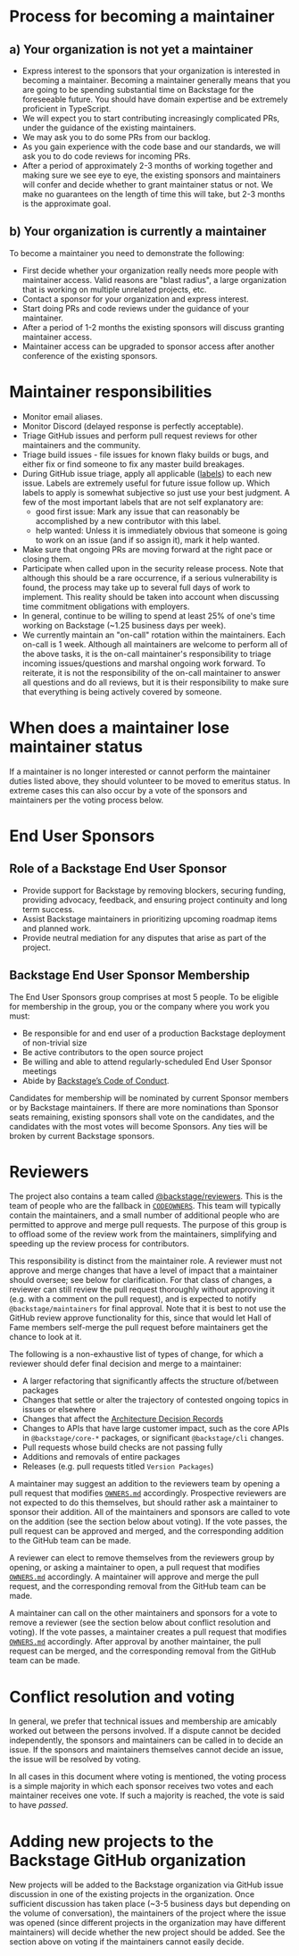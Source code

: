 # Process for becoming a maintainer

## a) Your organization is not yet a maintainer

- Express interest to the sponsors that your organization is interested in becoming a maintainer. Becoming a maintainer generally means that you are going to be spending substantial time on Backstage for the foreseeable future. You should have domain expertise and be extremely proficient in TypeScript.
- We will expect you to start contributing increasingly complicated PRs, under the guidance of the existing maintainers.
- We may ask you to do some PRs from our backlog.
- As you gain experience with the code base and our standards, we will ask you to do code reviews for incoming PRs.
- After a period of approximately 2-3 months of working together and making sure we see eye to eye, the existing sponsors and maintainers will confer and decide whether to grant maintainer status or not. We make no guarantees on the length of time this will take, but 2-3 months is the approximate goal.

## b) Your organization is currently a maintainer

To become a maintainer you need to demonstrate the following:

- First decide whether your organization really needs more people with maintainer access. Valid reasons are "blast radius", a large organization that is working on multiple unrelated projects, etc.
- Contact a sponsor for your organization and express interest.
- Start doing PRs and code reviews under the guidance of your maintainer.
- After a period of 1-2 months the existing sponsors will discuss granting maintainer access.
- Maintainer access can be upgraded to sponsor access after another conference of the existing sponsors.

# Maintainer responsibilities

- Monitor email aliases.
- Monitor Discord (delayed response is perfectly acceptable).
- Triage GitHub issues and perform pull request reviews for other maintainers and the community.
- Triage build issues - file issues for known flaky builds or bugs, and either fix or find someone to fix any master build breakages.
- During GitHub issue triage, apply all applicable ([labels](https://github.com/backstage/backstage/labels)) to each new issue. Labels are extremely useful for future issue follow up. Which labels to apply is somewhat subjective so just use your best judgment. A few of the most important labels that are not self explanatory are:
  - good first issue: Mark any issue that can reasonably be accomplished by a new contributor with this label.
  - help wanted: Unless it is immediately obvious that someone is going to work on an issue (and if so assign it), mark it help wanted.
- Make sure that ongoing PRs are moving forward at the right pace or closing them.
- Participate when called upon in the security release process. Note that although this should be a rare occurrence, if a serious vulnerability is found, the process may take up to several full days of work to implement. This reality should be taken into account when discussing time commitment obligations with employers.
- In general, continue to be willing to spend at least 25% of one's time working on Backstage (~1.25 business days per week).
- We currently maintain an "on-call" rotation within the maintainers. Each on-call is 1 week. Although all maintainers are welcome to perform all of the above tasks, it is the on-call maintainer's responsibility to triage incoming issues/questions and marshal ongoing work forward. To reiterate, it is not the responsibility of the on-call maintainer to answer all questions and do all reviews, but it is their responsibility to make sure that everything is being actively covered by someone.

# When does a maintainer lose maintainer status

If a maintainer is no longer interested or cannot perform the maintainer duties listed above, they should volunteer to be moved to emeritus status. In extreme cases this can also occur by a vote of the sponsors and maintainers per the voting process below.

# End User Sponsors

## Role of a Backstage End User Sponsor

- Provide support for Backstage by removing blockers, securing funding, providing advocacy, feedback, and ensuring project continuity and long term success.
- Assist Backstage maintainers in prioritizing upcoming roadmap items and planned work.
- Provide neutral mediation for any disputes that arise as part of the project.

## Backstage End User Sponsor Membership

The End User Sponsors group comprises at most 5 people. To be eligible for membership in the group, you or the company where you work you must:

- Be responsible for and end user of a production Backstage deployment of non-trivial size
- Be active contributors to the open source project
- Be willing and able to attend regularly-scheduled End User Sponsor meetings
- Abide by [Backstage’s Code of Conduct](./CODE_OF_CONDUCT.md).

Candidates for membership will be nominated by current Sponsor members or by Backstage maintainers. If there are more nominations than Sponsor seats remaining, existing sponsors shall vote on the candidates, and the candidates with the most votes will become Sponsors. Any ties will be broken by current Backstage sponsors.

# Reviewers

The project also contains a team called [@backstage/reviewers](https://github.com/orgs/backstage/teams/reviewers). This is the team of people who are the fallback in [`CODEOWNERS`](./.github/CODEOWNERS). This team will typically contain the maintainers, and a small number of additional people who are permitted to approve and merge pull requests. The purpose of this group is to offload some of the review work from the maintainers, simplifying and speeding up the review process for contributors.

This responsibility is distinct from the maintainer role. A reviewer must not approve and merge changes that have a level of impact that a maintainer should oversee; see below for clarification. For that class of changes, a reviewer can still review the pull request thoroughly without approving it (e.g. with a comment on the pull request), and is expected to notify `@backstage/maintainers` for final approval. Note that it is best to not use the GitHub review approve functionality for this, since that would let Hall of Fame members self-merge the pull request before maintainers get the chance to look at it.

The following is a non-exhaustive list of types of change, for which a reviewer should defer final decision and merge to a maintainer:

- A larger refactoring that significantly affects the structure of/between packages
- Changes that settle or alter the trajectory of contested ongoing topics in issues or elsewhere
- Changes that affect the [Architecture Decision Records](./docs/architecture-decisions)
- Changes to APIs that have large customer impact, such as the core APIs in `@backstage/core-*` packages, or significant `@backstage/cli` changes.
- Pull requests whose build checks are not passing fully
- Additions and removals of entire packages
- Releases (e.g. pull requests titled `Version Packages`)

A maintainer may suggest an addition to the reviewers team by opening a pull request that modifies [`OWNERS.md`](./OWNERS.md) accordingly. Prospective reviewers are not expected to do this themselves, but should rather ask a maintainer to sponsor their addition. All of the maintainers and sponsors are called to vote on the addition (see the section below about voting). If the vote passes, the pull request can be approved and merged, and the corresponding addition to the GitHub team can be made.

A reviewer can elect to remove themselves from the reviewers group by opening, or asking a maintainer to open, a pull request that modifies [`OWNERS.md`](./OWNERS.md) accordingly. A maintainer will approve and merge the pull request, and the corresponding removal from the GitHub team can be made.

A maintainer can call on the other maintainers and sponsors for a vote to remove a reviewer (see the section below about conflict resolution and voting). If the vote passes, a maintainer creates a pull request that modifies [`OWNERS.md`](./OWNERS.md) accordingly. After approval by another maintainer, the pull request can be merged, and the corresponding removal from the GitHub team can be made.

# Conflict resolution and voting

In general, we prefer that technical issues and membership are amicably worked out between the persons involved. If a dispute cannot be decided independently, the sponsors and maintainers can be called in to decide an issue. If the sponsors and maintainers themselves cannot decide an issue, the issue will be resolved by voting.

In all cases in this document where voting is mentioned, the voting process is a simple majority in which each sponsor receives two votes and each maintainer receives one vote. If such a majority is reached, the vote is said to have _passed_.

# Adding new projects to the Backstage GitHub organization

New projects will be added to the Backstage organization via GitHub issue discussion in one of the existing projects in the organization. Once sufficient discussion has taken place (~3-5 business days but depending on the volume of conversation), the maintainers of the project where the issue was opened (since different projects in the organization may have different maintainers) will decide whether the new project should be added. See the section above on voting if the maintainers cannot easily decide.
